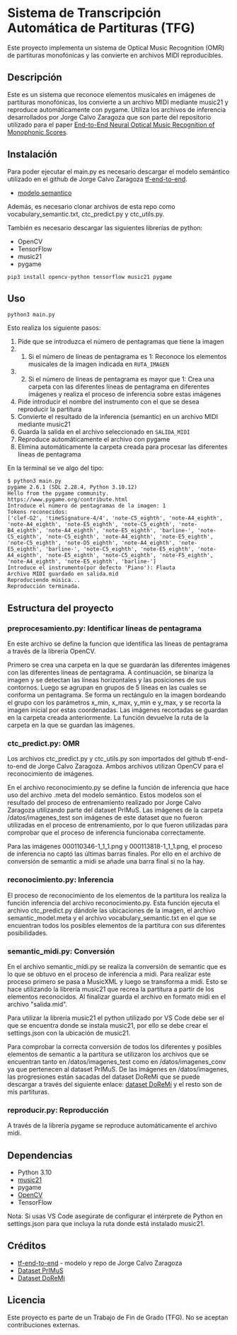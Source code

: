# Sistema de Transcripción Automática de Partituras (TFG)

Este proyecto implementa un sistema de Optical Music Recognition (OMR) de partituras monofónicas y las convierte en archivos MIDI reproducibles.

## Descripción

Este es un sistema que reconoce elementos musicales en imágenes de partituras monofónicas, los convierte a un archivo MIDI mediante music21 y reproduce automáticamente con pygame. Utiliza los archivos de inferencia desarrollados por Jorge Calvo Zaragoza que son parte del repositorio utilizado para el paper [End-to-End Neural Optical Music Recognition of Monophonic Scores](http://www.mdpi.com/2076-3417/8/4/606). 


## Instalación

Para poder ejecutar el main.py es necesario descargar el modelo semántico utilizado en el github de Jorge Calvo Zaragoza [tf-end-to-end](https://github.com/OMR-Research/tf-end-to-end.git). 

* [modelo semantico](https://grfia.dlsi.ua.es/primus/models/PrIMuS/Semantic-Model.zip)

Además, es necesario clonar archivos de esta repo como vocabulary_semantic.txt, ctc_predict.py y ctc_utils.py.

También es necesario descargar las siguientes librerías de python:
- OpenCV
- TensorFlow
- music21
- pygame
```
pip3 install opencv-python tensorflow music21 pygame
```

## Uso

```
python3 main.py 
```
Esto realiza los siguiente pasos:
1. Pide que se introduzca el número de pentagramas que tiene la imagen
2. 1. Si el número de líneas de pentagrama es 1: Reconoce los elementos musicales de la imagen indicada en `RUTA_IMAGEN`
2. 2. Si el número de líneas de pentagrama es mayor que 1: Crea una carpeta con las diferentes líneas de pentagrama en diferentes imágenes y realiza el proceso de inferencia sobre estas imágenes
3. Pide introducir el nombre del instrumento con el que se desea reproducir la partitura 
4. Convierte el resultado de la inferencia (semantic) en un archivo MIDI mediante music21
5. Guarda la salida en el archivo seleccionado en `SALIDA_MIDI`
6. Reproduce automáticamente el archivo con pygame
7. Elimina automáticamente la carpeta creada para procesar las diferentes líneas de pentagrama 

En la terminal se ve algo del tipo:
```console
$ python3 main.py
pygame 2.6.1 (SDL 2.28.4, Python 3.10.12)
Hello from the pygame community. https://www.pygame.org/contribute.html
Introduce el número de pentagramas de la imagen: 1
Tokens reconocidos:
['clef-G2', 'timeSignature-4/4', 'note-C5_eighth', 'note-A4_eighth', 'note-A4_eighth', 'note-E5_eighth', 'note-C5_eighth', 'note-B4_eighth', 'note-A4_eighth', 'note-E5_eighth', 'barline-', 'note-C5_eighth', 'note-C5_eighth', 'note-A4_eighth', 'note-E5_eighth', 'note-C5_eighth', 'note-D5_eighth', 'note-A4_eighth', 'note-E5_eighth', 'barline-', 'note-C5_eighth', 'note-E5_eighth', 'note-A4_eighth', 'note-E5_eighth', 'note-C5_eighth', 'note-F5_eighth', 'note-A4_eighth', 'note-E5_eighth', 'barline-']
Introduce el instrumento(por defecto 'Piano'): Flauta
Archivo MIDI guardado en salida.mid
Reproduciendo música...
Reproducción terminada.
```


## Estructura del proyecto
### preprocesamiento.py: Identificar líneas de pentagrama

En este archivo se define la funcion que identifica las líneas de pentagrama a través de la librería OpenCV. 

Primero se crea una carpeta en la que se guardarán las diferentes imágenes con las diferentes líneas de pentagrama. A continuación, se binariza la imagen y se detectan las líneas horizontales y las posiciones de sus contornos. Luego se agrupan en grupos de 5 líneas en las cuales se conforma un pentagrama. Se forma un rectángulo en la imagen bordeando el grupo con los parámetros x_min, x_max, y_min e y_max, y se recorta la imagen inicial por estas coordenadas. Las imágenes recortadas se guardan en la carpeta creada anteriormente. La función devuelve la ruta de la carpeta en la que se guardan las imágenes.


### ctc_predict.py: OMR

Los archivos ctc_predict.py y ctc_utils.py son importados del github tf-end-to-end de Jorge Calvo Zaragoza. Ambos archivos utilizan OpenCV para el reconocimiento de imágenes.

En el archivo reconocimiento.py se define la función de inferencia que hace uso del archivo .meta del modelo semántico. Estos modelos son el resultado del proceso de entrenamiento realizado por Jorge Calvo Zaragoza utilizando parte del dataset PrIMuS. Las imágenes de la carpeta /datos/imagenes_test son imágenes de este dataset que no fueron utilizadas en el proceso de entrenamiento, por lo que fueron utilizadas para comprobar que el proceso de inferencia funcionaba correctamente.

Para las imágenes 000110346-1_1_1.png y 000113818-1_1_1.png, el proceso de inferencia no captó las últimas barras finales. Por ello en el archivo de conversión de semantic a midi se añade una barra final si no la hay. 


### reconocimiento.py: Inferencia

El proceso de reconocimiento de los elementos de la partitura los realiza la función inferencia del archivo reconocimiento.py. Esta función ejecuta el archivo ctc_predict.py dándole las ubicaciones de la imagen, el archivo semantic_model.meta y el archivo vocabulary_semantic.txt en el que se encuentran todos los posibles elementos de la partitura con sus diferentes posibilidades.


### semantic_midi.py: Conversión

En el archivo semantic_midi.py se realiza la conversión de semantic que es lo que se obtuvo en el proceso de inferencia a midi. Para realizar este proceso primero se pasa a MusicXML y luego se transforma a midi. Esto se hace utilizando la librería music21 que recrea la partitura a partir de los elementos reconocidos. Al finalizar guarda el archivo en formato midi en el archivo "salida.mid".

Para utilizar la librería music21 el python utilizado por VS Code debe ser el que se encuentra donde se instala music21, por ello se debe crear el settings.json con la ubicación de music21.

Para comprobar la correcta conversión de todos los diferentes y posibles elementos de semantic a la partitura se utilizaron los archivos que se encuentran tanto en /datos/imagenes_test como en /datos/imagenes_conv ya que pertenecen al dataset PrIMuS. De las imágenes en /datos/imagenes, las progresiones están sacadas del dataset DoReMi que se puede descargar a través del siguiente enlace: [dataset DoReMi](https://github.com/steinbergmedia/DoReMi/releases/download/v1.0/DoReMi_v1.zip) y el resto son de mis partituras.


### reproducir.py: Reproducción

A través de la librería pygame se reproduce automáticamente el archivo midi.


## Dependencias

- Python 3.10
- [music21](https://www.music21.org/music21docs/#)
- pygame
- [OpenCV](url-OpenCV)
- TensorFlow

Nota: Si usas VS Code asegúrate de configurar el intérprete de Python en settings.json para que incluya la ruta donde está instalado music21.


## Créditos

- [tf-end-to-end](https://github.com/OMR-Research/tf-end-to-end.git) - modelo y repo de Jorge Calvo Zaragoza
- [Dataset PrIMuS](https://grfia.dlsi.ua.es/primus/)
- [Dataset DoReMi](https://github.com/steinbergmedia/DoReMi/releases/download/v1.0/DoReMi_v1.zip)


## Licencia

Este proyecto es parte de un Trabajo de Fin de Grado (TFG). No se aceptan contribuciones externas.